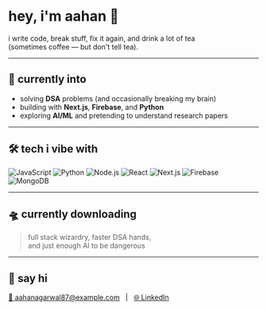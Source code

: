 # hey, i'm aahan 👋

i write code, break stuff, fix it again, and drink a lot of tea  
(sometimes coffee — but don't tell tea).

---

## 🧠 currently into

- solving **DSA** problems (and occasionally breaking my brain)
- building with **Next.js**, **Firebase**, and **Python**
- exploring **AI/ML** and pretending to understand research papers

---

## 🛠️ tech i vibe with

![JavaScript](https://img.shields.io/badge/-JavaScript-yellow?style=flat-square&logo=javascript)
![Python](https://img.shields.io/badge/-Python-blue?style=flat-square&logo=python)
![Node.js](https://img.shields.io/badge/-Node.js-green?style=flat-square&logo=node.js)
![React](https://img.shields.io/badge/-React-61DAFB?style=flat-square&logo=react)
![Next.js](https://img.shields.io/badge/-Next.js-black?style=flat-square&logo=next.js)
![Firebase](https://img.shields.io/badge/-Firebase-FFCA28?style=flat-square&logo=firebase)
![MongoDB](https://img.shields.io/badge/-MongoDB-47A248?style=flat-square&logo=mongodb)

---

## 🛸 currently downloading

> full stack wizardry, faster DSA hands,  
> and just enough AI to be dangerous

---

## 💬 say hi

[📧 aahanagarwal87@example.com](mailto:aahanagarwal87@example.com) &nbsp;&nbsp;|&nbsp;&nbsp; [🌐 LinkedIn](https://linkedin.com)
